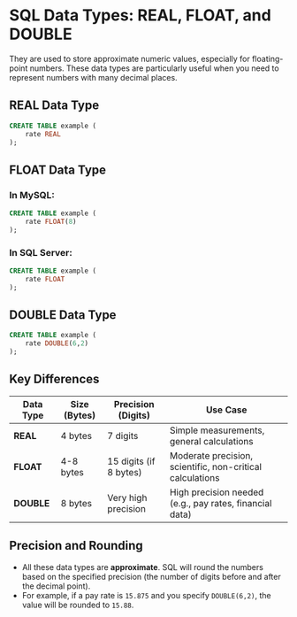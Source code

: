# SQL Data Types: REAL, FLOAT, and DOUBLE

They are used to store approximate numeric values, especially for floating-point numbers. These data types are particularly useful when you need to represent numbers with many decimal places.

## REAL Data Type
```sql
CREATE TABLE example (
    rate REAL
);
```

## FLOAT Data Type

### In MySQL:
```sql
CREATE TABLE example (
    rate FLOAT(8)
);
```

### In SQL Server:
```sql
CREATE TABLE example (
    rate FLOAT
);
```

## DOUBLE Data Type
```sql
CREATE TABLE example (
    rate DOUBLE(6,2)
);
```

## Key Differences

| Data Type | Size (Bytes) | Precision (Digits)   | Use Case                                      |
|-----------|--------------|----------------------|-----------------------------------------------|
| **REAL**  | 4 bytes      | 7 digits             | Simple measurements, general calculations     |
| **FLOAT** | 4-8 bytes    | 15 digits (if 8 bytes)| Moderate precision, scientific, non-critical calculations |
| **DOUBLE**| 8 bytes      | Very high precision   | High precision needed (e.g., pay rates, financial data) |

## Precision and Rounding
- All these data types are **approximate**. SQL will round the numbers based on the specified precision (the number of digits before and after the decimal point).
- For example, if a pay rate is `15.875` and you specify `DOUBLE(6,2)`, the value will be rounded to `15.88`.
